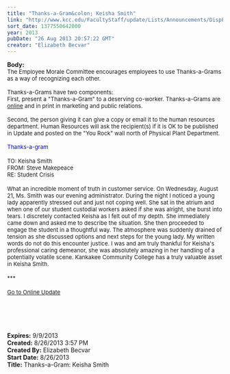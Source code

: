 ```yaml
---
title: "Thanks-a-Gram&colon; Keisha Smith"
link: "http://www.kcc.edu/FacultyStaff/update/Lists/Announcements/DispForm.aspx?ID=1216"
sort_date: 1377550642000
year: 2013
pubDate: "26 Aug 2013 20:57:22 GMT"
creator: "Elizabeth Becvar"
---
```


<div><b>Body:</b> <div class="ExternalClass4EF4DDF3E6F7457D802AAB96E97BFC4A"><div><font size="2">The Employee Morale Committee encourages employees to use Thanks-a-Grams as a way of recognizing each other.<br /> <br />Thanks-a-Grams have two components:<br />First, present a &quot;Thanks-a-Gram&quot; to a deserving co-worker. Thanks-a-Grams are <a href="/FacultyStaff/documents/thanksagram.pdf">online</a> and in print in marketing and public relations.<br /> <br />Second, the person giving it can give a copy or email it to the human resources department. Human Resources will ask the recipient(s) if it is OK to be published in Update and posted on the &quot;You Rock&quot; wall north of Physical Plant Department.<br /> <br /><font color="#0000ff">Thanks-a-gram</font></font></div>
<div><font color="#0000ff" size="2"></font> </div>
<div><font size="2">TO: Keisha Smith<br />FROM: Steve Makepeace<br />RE: Student Crisis</font></div>
<div><font size="2"></font> </div>
<div><font size="2">What an incredible moment of truth in customer service. On Wednesday, August 21, Ms. Smith was our evening administrator. During the night I noticed a young lady apparently stressed out and just not coping well. She sat in the atrium and when one of our student custodial workers asked if she was alright, she burst into tears. I discretely contacted Keisha as I felt out of my depth. She immediately came down and asked me to describe the situation. She then proceeded to engage the student in a thoughtful way. The atmosphere was suddenly drained of tension as she discussed options and next steps for the young lady. My written words do not do this encounter justice. I was and am truly thankful for Keisha's professional caring demeanor, she was absolutely amazing in her handling of a potentially volatile scene. Kankakee Community College has a truly valuable asset in Keisha Smith.</font></div>
<div><font size="2"></font> </div>
<div><font size="2">***</font></div>
<div><font size="2"></font> </div>
<div><font size="2"><a href="/FacultyStaff/update/Pages/dailyupdate.aspx">Go to Online Update</a></font></div>
<div><font size="2"></font> </div>
<div><font size="2"></font> </div>
<div><font size="2"></font> </div>
<div><br /> </div></div></div>
<div><b>Expires:</b> 9/9/2013</div>
<div><b>Created:</b> 8/26/2013 3:57 PM</div>
<div><b>Created By:</b> Elizabeth Becvar</div>
<div><b>Start Date:</b> 8/26/2013</div>
<div><b>Title:</b> Thanks-a-Gram: Keisha Smith</div>
